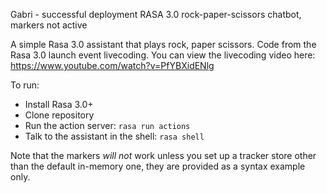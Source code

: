 Gabri - successful deployment RASA 3.0 rock-paper-scissors chatbot, markers not active


A simple Rasa 3.0 assistant that plays rock, paper scissors. Code from the Rasa 3.0 launch event livecoding. You can view the livecoding video here: https://www.youtube.com/watch?v=PfYBXidENlg

To run: 

* Install Rasa 3.0+
* Clone repository
* Run the action server: `rasa run actions`
* Talk to the assistant in the shell: `rasa shell`

Note that the markers *will not* work unless you set up a tracker store other than the default in-memory one, they are provided as a syntax example only.
